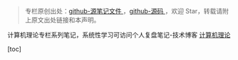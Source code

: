 > 专栏原创出处：[github-源笔记文件 ](https://github.com/GourdErwa/review-notes/tree/master/algorithm/computer-theory) ，[github-源码 ](https://github.com/GourdErwa/java-advanced/tree/master/java-computer-theory)，欢迎 Star，转载请附上原文出处链接和本声明。

计算机理论专栏系列笔记，系统性学习可访问个人复盘笔记-技术博客 [计算机理论 ](https://review-notes.top/algorithm/computer-theory)

[toc]
